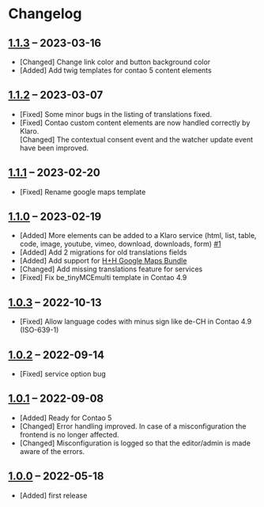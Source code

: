 # Changelog

[//]: <> (
Types of changes
    Added for new Addeds.
    Changed for changes in existing functionality.
    Deprecated for soon-to-be removed Addeds.
    Removed for now removed Addeds.
    Fixed for any bug fixes.
    Security in case of vulnerabilities.
)

## [1.1.3](https://github.com/pdir/klaro-consent-manager/tree/1.1.3) – 2023-03-16

- [Changed] Change link color and button background color
- [Added] Add twig templates for contao 5 content elements

## [1.1.2](https://github.com/pdir/klaro-consent-manager/tree/1.1.2) – 2023-03-07

- [Fixed] Some minor bugs in the listing of translations fixed.  
- [Fixed] Contao custom content elements are now handled correctly by Klaro.  
  [Changed] The contextual consent event and the watcher update event have been improved.   

## [1.1.1](https://github.com/pdir/klaro-consent-manager/tree/1.1.1) – 2023-02-20

- [Fixed] Rename google maps template

## [1.1.0](https://github.com/pdir/klaro-consent-manager/tree/1.1.0) – 2023-02-19

- [Added] More elements can be added to a Klaro service (html, list, table, code, image, youtube, vimeo, download, downloads, form) [#1](https://github.com/pdir/klaro-consent-manager/issues/1)
- [Added] Add 2 migrations for old translations fields
- [Added] Add support for [H+H Google Maps Bundle](https://github.com/heimrichhannot/contao-google-maps-bundle)
- [Changed] Add missing translations feature for services
- [Fixed] Fix be_tinyMCEmulti template in Contao 4.9

## [1.0.3](https://github.com/pdir/klaro-consent-manager/tree/1.0.3) – 2022-10-13

- [Fixed] Allow language codes with minus sign like de-CH in Contao 4.9 (ISO-639-1)

## [1.0.2](https://github.com/pdir/klaro-consent-manager/tree/1.0.2) – 2022-09-14

- [Fixed] service option bug

## [1.0.1](https://github.com/pdir/klaro-consent-manager/tree/1.0.1) – 2022-09-08

- [Added] Ready for Contao 5
- [Changed] Error handling improved. In case of a misconfiguration the frontend is no longer affected.
- [Changed] Misconfiguration is logged so that the editor/admin is made aware of the errors.

## [1.0.0](https://github.com/pdir/klaro-consent-manager/tree/1.0.0) – 2022-05-18

- [Added] first release
